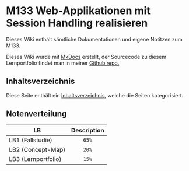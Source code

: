 # M133 Web-Applikationen mit Session Handling realisieren

Dieses Wiki enthält sämtliche Dokumentationen und eigene Notitzen zum M133.

Dieses Wiki wurde mit [MkDocs](https://www.mkdocs.org/) erstellt, der Sourcecode zu diesem Lernportfolio findet man in meiner [Github repo.](https://github.com/bztfinformatik/lernportfolio-21r9149-php)

## Inhaltsverzeichnis

Diese Seite enthält ein [Inhaltsverzeichnis](Tags.md), welche die Seiten kategorisiert.

## Notenverteilung

| LB                  | Description |
| ------------------- | :---------: |
| LB1 (Fallstudie)    |    `65%`    |
| LB2 (Concept-Map)   |    `20%`    |
| LB3 (Lernportfolio) |    `15%`    |

